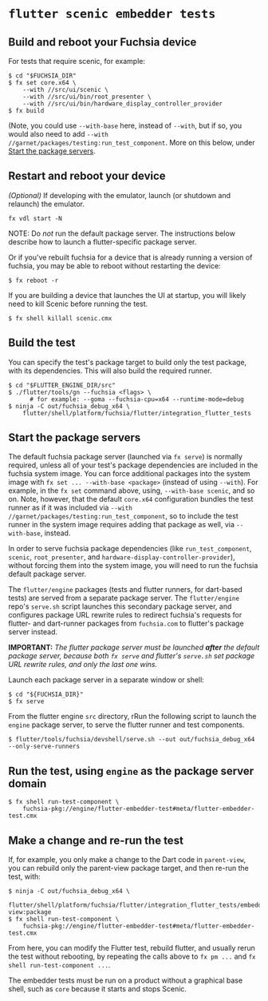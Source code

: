 # `flutter scenic embedder tests`

## Build and reboot your Fuchsia device

For tests that require scenic, for example:

```shell
$ cd "$FUCHSIA_DIR"
$ fx set core.x64 \
    --with //src/ui/scenic \
    --with //src/ui/bin/root_presenter \
    --with //src/ui/bin/hardware_display_controller_provider
$ fx build
```

(Note, you could use `--with-base` here, instead of `--with`, but if so, you
would also need to add `--with //garnet/packages/testing:run_test_component`.
More on this below, under
[Start the package servers](#start-the-package-servers).

## Restart and reboot your device

_(Optional)_ If developing with the emulator, launch (or shutdown and relaunch)
the emulator.

```shell
fx vdl start -N
```

NOTE: Do _not_ run the default package server. The instructions below describe
how to launch a flutter-specific package server.

Or if you've rebuilt fuchsia for a device that is already running a version of
fuchsia, you may be able to reboot without restarting the device:

```shell
$ fx reboot -r
```

If you are building a device that launches the UI at startup, you will likely
need to kill Scenic before running the test.

```shell
$ fx shell killall scenic.cmx
```

## Build the test

You can specify the test's package target to build only the test package, with
its dependencies. This will also build the required runner.

```shell
$ cd "$FLUTTER_ENGINE_DIR/src"
$ ./flutter/tools/gn --fuchsia <flags> \
      # for example: --goma --fuchsia-cpu=x64 --runtime-mode=debug
$ ninja -C out/fuchsia_debug_x64 \
    flutter/shell/platform/fuchsia/flutter/integration_flutter_tests
```

## Start the package servers

The default fuchsia package server (launched via `fx serve`) is normally
required, unless all of your test's package dependencies are included in the
fuchsia system image. You can force additional packages into the system image
with `fx set ... --with-base <package>` (instead of using `--with`). For
example, in the `fx set` command above, using, `--with-base scenic`, and so on.
Note, however, that the default `core.x64` configuration bundles the test
runner as if it was included via
`--with //garnet/packages/testing:run_test_component`, so to include the test
runner in the system image requires adding that package as well, via
`--with-base`, instead.

In order to serve fuchsia package dependencies (like `run_test_component`,
`scenic`, `root_presenter`, and `hardware-display-controller-provider`),
without forcing them into the system image, you will need to run the fuchsia
default package server.

The `flutter/engine` packages (tests and flutter runners, for dart-based tests)
are served from a separate package server. The `flutter/engine` repo's
`serve.sh` script launches this secondary package server, and configures
package URL rewrite rules to redirect fuchsia's requests for flutter- and
dart-runner packages from `fuchsia.com` to flutter's package server instead.

**IMPORTANT:** _The flutter package server must be launched **after** the
default package server, because both `fx serve` and flutter's `serve.sh` set
package URL rewrite rules, and only the last one wins._

Launch each package server in a separate window or shell:

```shell
$ cd "${FUCHSIA_DIR}"
$ fx serve
```

From the flutter engine `src` directory, rRun the following script to launch the
`engine` package server, to serve the flutter runner and test components.

```shell
$ flutter/tools/fuchsia/devshell/serve.sh --out out/fuchsia_debug_x64 --only-serve-runners
```

## Run the test, using `engine` as the package server domain

```shell
$ fx shell run-test-component \
    fuchsia-pkg://engine/flutter-embedder-test#meta/flutter-embedder-test.cmx
```

## Make a change and re-run the test

If, for example, you only make a change to the Dart code in `parent-view`, you
can rebuild only the parent-view package target, and then re-run the test, with:

```shell
$ ninja -C out/fuchsia_debug_x64 \
    flutter/shell/platform/fuchsia/flutter/integration_flutter_tests/embedder/parent-view:package
$ fx shell run-test-component \
    fuchsia-pkg://engine/flutter-embedder-test#meta/flutter-embedder-test.cmx
```

From here, you can modify the Flutter test, rebuild flutter, and usually rerun
the test without rebooting, by repeating the calls above to `fx pm ...` and
`fx shell run-test-component ...`.

The embedder tests must be run on a product without a graphical base shell,
such as `core` because it starts and stops Scenic.
